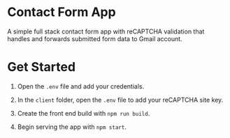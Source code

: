 # Contact Form App
 A simple full stack contact form app with reCAPTCHA validation that handles and forwards submitted form data to Gmail account.

# Get Started
 1. Open the `.env` file and add your credentials.

 2. In the `client` folder, open the `.env` file to add your reCAPTCHA site key.

 3. Create the front end build with `npm run build`.
 
 4. Begin serving the app with `npm start`.
